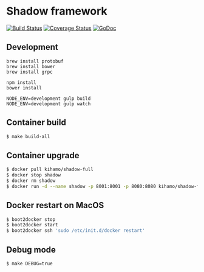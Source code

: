 Shadow framework
================

[![Build Status](https://travis-ci.org/kihamo/shadow.svg)](https://travis-ci.org/kihamo/shadow)
[![Coverage Status](https://coveralls.io/repos/kihamo/shadow/badge.svg?branch=master&service=github)](https://coveralls.io/github/kihamo/shadow?branch=master)
[![GoDoc](https://godoc.org/github.com/kihamo/shadow?status.svg)](https://godoc.org/github.com/kihamo/shadow)

Development
------------------
```shell
brew install protobuf
brew install bower
brew install grpc

npm install
bower install

NODE_ENV=development gulp build
NODE_ENV=development gulp watch
```

Container build
---------------
```bash
$ make build-all
```

Container upgrade
-----------------
```bash
$ docker pull kihamo/shadow-full
$ docker stop shadow
$ docker rm shadow
$ docker run -d --name shadow -p 8001:8001 -p 8080:8080 kihamo/shadow-full -debug=true
```

Docker restart on MacOS
-----------------------
```bash
$ boot2docker stop
$ boot2docker start
$ boot2docker ssh 'sudo /etc/init.d/docker restart'
```

Debug mode
----------
```bash
$ make DEBUG=true
```